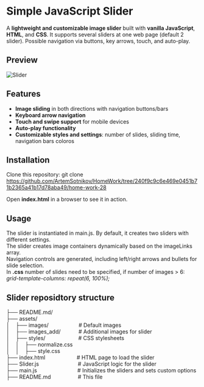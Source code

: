 # Simple JavaScript Slider

A **lightweight and customizable image slider** built with **vanilla JavaScript**, **HTML**, and **CSS**. It supports several sliders at one web page (default 2 slider). Possible navigation via buttons, key arrows, touch, and auto-play.

## Preview

![Slider](https://github.com/user-attachments/assets/f9f67b84-8c11-44d4-90a2-3f9bd20e14b0)

## Features

-  **Image sliding** in both directions with navigation buttons/bars  
-  **Keyboard arrow navigation**  
-  **Touch and swipe support** for mobile devices  
-  **Auto-play functionality**  
-  **Customizable styles and settings**: number of slides, sliding time, navigation bars coloros   

##  Installation

Clone this repository:
git clone https://github.com/ArtemSotnikov/HomeWork/tree/240f9c9c6e469e0451b71b2365a41b17d78aba49/home-work-28

Open **index.html** in a browser to see it in action.

## Usage

The slider is instantiated in main.js. By default, it creates two sliders with different settings.<br/>
The slider creates image containers dynamically based on the imageLinks array.<br/>
Navigation controls are generated, including left/right arrows and bullets for slide selection.<br/>
In **.css** number of slides need to be specified, if number of images > 6: _grid-template-columns: repeat(6, 100%);_

## Slider reposidtory structure

├── README.md/<br/>
├── assets/<br/>
│&nbsp;&nbsp;&nbsp;&nbsp;├── images/&nbsp;&nbsp;&nbsp;&nbsp;&nbsp;&nbsp;&nbsp;&nbsp;&nbsp;&nbsp;&nbsp;&nbsp;&nbsp;&nbsp;&nbsp;&nbsp;&nbsp;&nbsp;&nbsp;&nbsp;# Default images<br/>
│&nbsp;&nbsp;&nbsp;&nbsp;├── images_add/ &nbsp;&nbsp;&nbsp;&nbsp;&nbsp;&nbsp;&nbsp;&nbsp;&nbsp;&nbsp;&nbsp;# Additional images for slider<br/>
│&nbsp;&nbsp;&nbsp;&nbsp;├── styles/&nbsp;&nbsp;&nbsp;&nbsp;&nbsp;&nbsp;&nbsp;&nbsp;&nbsp;&nbsp;&nbsp;&nbsp;&nbsp;&nbsp;&nbsp;&nbsp;&nbsp;&nbsp;&nbsp;&nbsp;&nbsp;&nbsp;# CSS stylesheets<br/>
│&nbsp;&nbsp;&nbsp;&nbsp;│&nbsp;&nbsp;&nbsp;&nbsp;├── normalize.css<br/>
│&nbsp;&nbsp;&nbsp;&nbsp;│&nbsp;&nbsp;&nbsp;&nbsp;├── style.css<br/>
├── index.html&nbsp;&nbsp;&nbsp;&nbsp;&nbsp;&nbsp;&nbsp;&nbsp;&nbsp;&nbsp;&nbsp;&nbsp;&nbsp;&nbsp;&nbsp;&nbsp;&nbsp;&nbsp;&nbsp;&nbsp;&nbsp;# HTML page to load the slider<br/>
├── Slider.js&nbsp;&nbsp;&nbsp;&nbsp;&nbsp;&nbsp;&nbsp;&nbsp;&nbsp;&nbsp;&nbsp;&nbsp;&nbsp;&nbsp;&nbsp;&nbsp;&nbsp;&nbsp;&nbsp;&nbsp;&nbsp;&nbsp;&nbsp;&nbsp;&nbsp;&nbsp;# JavaScript logic for the slider<br/>
├── main.js&nbsp;&nbsp;&nbsp;&nbsp;&nbsp;&nbsp;&nbsp;&nbsp;&nbsp;&nbsp;&nbsp;&nbsp;&nbsp;&nbsp;&nbsp;&nbsp;&nbsp;&nbsp;&nbsp;&nbsp;&nbsp;&nbsp;&nbsp;&nbsp;&nbsp;&nbsp;&nbsp;# Initializes the sliders and sets custom options<br/>
├── README.md&nbsp;&nbsp;&nbsp;&nbsp;&nbsp;&nbsp;&nbsp;&nbsp;&nbsp;&nbsp;&nbsp;&nbsp;&nbsp;&nbsp;&nbsp;&nbsp;&nbsp;&nbsp;# This file<br/>
